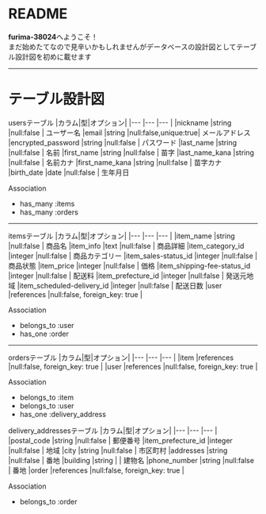 # README
**furima-38024**へようこそ！  
まだ始めたてなので見辛いかもしれませんがデータベースの設計図としてテーブル設計図を初めに載せます

---
# テーブル設計図

usersテーブル
|カラム|型|オプション|
|---                |---    |---        |
|nickname           |string |null:false |            ユーザー名
|email              |string |null:false,unique:true| メールアドレス
|encrypted_password |string |null:false |            パスワード
|last_name          |string |null:false |            名前
|first_name         |string |null:false |            苗字
|last_name_kana     |string |null:false |            名前カナ
|first_name_kana    |string |null:false |            苗字カナ
|birth_date         |date   |null:false |            生年月日

Association

- has_many :items
- has_many :orders

---
itemsテーブル
|カラム|型|オプション|
|---                         |---        |---        |
|item_name                   |string     |null:false |                    商品名
|item_info                   |text       |null:false |                    商品詳細
|item_category_id            |integer    |null:false |                    商品カテゴリー
|item_sales-status_id        |integer    |null:false |                    商品状態
|item_price                  |integer    |null:false |                    価格
|item_shipping-fee-status_id |integer    |null:false |                    配送料
|item_prefecture_id          |integer    |null:false |                    発送元地域
|item_scheduled-delivery_id  |integer    |null:false |                    配送日数
|user                        |references |null:false, foreign_key: true |

Association

- belongs_to :user
- has_one :order

---
ordersテーブル
|カラム|型|オプション|
|---            |---        |---        |
|item           |references |null:false, foreign_key: true |
|user           |references |null:false, foreign_key: true |

Association

- belongs_to :item
- belongs_to :user
- has_one :delivery_address

delivery_addressesテーブル
|カラム|型|オプション|
|---                |---        |---        |
|postal_code        |string     |null:false | 郵便番号
|item_prefecture_id |integer    |null:false | 地域
|city               |string     |null:false | 市区町村
|addresses          |string     |null:false | 番地
|building           |string     |           | 建物名
|phone_number       |string     |null:false | 番地
|order              |references |null:false, foreign_key: true |

Association

- belongs_to :order